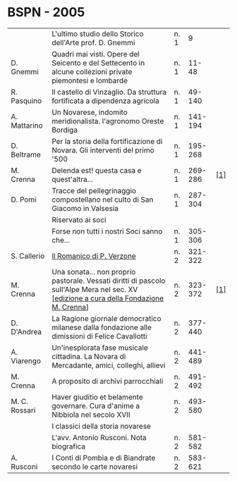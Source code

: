 # BSPN - 2005

<table>
    <tr>
        <td></td>
        <td>L'ultimo studio dello Storico dell'Arte prof. D. Gnemmi</td>
        <td>n. 1</td>
        <td>9</td>
        <td></td>
    </tr>
    <tr>
        <td>D. Gnemmi</td>
        <td>Quadri mai visti. Opere del Seicento e del Settecento in alcune collezioni private piemontesi e lombarde
        </td>
        <td>n. 1</td>
        <td>11-48</td>
        <td></td>
    </tr>
    <tr>
        <td>R. Pasquino</td>
        <td>Il castello di Vinzaglio. Da struttura fortificata a dipendenza agricola</td>
        <td>n. 1</td>
        <td>49-140</td>
        <td></td>
    </tr>
    <tr>
        <td>A. Mattarino</td>
        <td>Un Novarese, indomito meridionalista. l'agronomo Oreste Bordiga</td>
        <td>n. 1</td>
        <td>141-194</td>
        <td></td>
    </tr>
    <tr>
        <td>D. Beltrame</td>
        <td>Per la storia della fortificazione di Novara. Gli interventi del primo '500</td>
        <td>n. 1</td>
        <td>195-268</td>
        <td></td>
    </tr>
    <tr>
        <td>M. Crenna</td>
        <td>Delenda est! questa casa e quest'altra...</td>
        <td>n. 1</td>
        <td>269-286</td>
        <td><a href="https://en.calameo.com/read/004733128cc87c241dd92">[1]</a></td>
    </tr>
    <tr>
        <td>D. Pomi</td>
        <td>Tracce del pellegrinaggio compostellano nel culto di San Giacomo in Valsesia</td>
        <td>n. 1</td>
        <td>287-304</td>
        <td></td>
    </tr>
    <tr>
        <td></td>
        <td>Riservato ai soci</td>
        <td></td>
        <td></td>
        <td></td>
    </tr>
    <tr>
        <td></td>
        <td>Forse non tutti i nostri Soci sanno che...</td>
        <td>n. 1</td>
        <td>305-306</td>
        <td></td>
    </tr>
    <tr>
        <td>S. Callerio</td>
        <td><a href="http://www.ssno.it/BSPNo/bspn_aromnov.html">Il Romanico di P. Verzone</a></td>
        <td>n. 2</td>
        <td>321-322</td>
        <td></td>
    </tr>
    <tr>
        <td>M. Crenna</td>
        <td>Una sonata... non proprio pastorale. Vessati diritti di pascolo sull'Alpe Mera nel sec. XV [<a
                href="http://progettofondazionedonmariocrenna.oneminutesite.it/files/2015/04/11/20-ALPE_MERA.pdf"
                target="_blank">edizione a cura della Fondazione M. Crenna</a>]
        </td>
        <td>n. 2</td>
        <td>323-372</td>
        <td><a href="https://en.calameo.com/read/004733128df51feb2476e">[1]</a></td>
    </tr>
    <tr>
        <td>D. D'Andrea</td>
        <td>La Ragione giornale democratico milanese dalla fondazione alle dimissioni di Felice Cavallotti</td>
        <td>n. 2</td>
        <td>377-440</td>
        <td></td>
    </tr>
    <tr>
        <td>A. Viarengo</td>
        <td>Un'inesplorata fase musicale cittadina. La Novara di Mercadante, amici, colleghi, allievi</td>
        <td>n. 2</td>
        <td>441-489</td>
        <td></td>
    </tr>
    <tr>
        <td>M. Crenna</td>
        <td>A proposito di archivi parrocchiali</td>
        <td>n. 2</td>
        <td>491-492</td>
        <td></td>
    </tr>
    <tr>
        <td>M. C. Rossari</td>
        <td>Haver giuditio et belamente governare. Cura d'anime a Nibbiola nel secolo XVII</td>
        <td>n. 2</td>
        <td>493-580</td>
        <td></td>
    </tr>
    <tr>
        <td></td>
        <td>I classici della storia novarese</td>
        <td></td>
        <td></td>
        <td></td>
    </tr>
    <tr>
        <td></td>
        <td>L'avv. Antonio Rusconi. Nota biografica</td>
        <td>n. 2</td>
        <td>581-582</td>
        <td></td>
    </tr>
    <tr>
        <td>A. Rusconi</td>
        <td>I Conti di Pombia e di Biandrate secondo le carte novaresi</td>
        <td>n. 2</td>
        <td>583-621</td>
        <td></td>
    </tr>
</table>